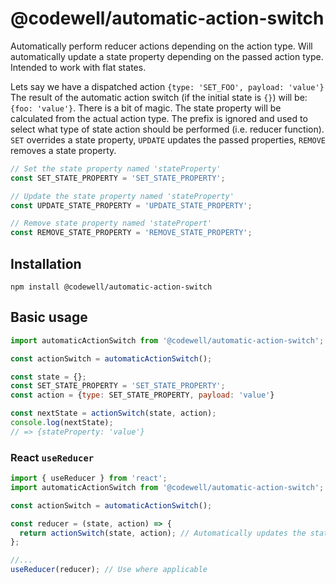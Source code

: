 # @codewell/automatic-action-switch
Automatically perform reducer actions depending on the action type.
Will automatically update a state property depending on the passed action type.
Intended to work with flat states.

Lets say we have a dispatched action
`{type: 'SET_FOO', payload: 'value'}`
The result of the automatic action switch (if the initial state is `{}`) will be:
`{foo: 'value'}`. There is a bit of magic. The state property will be calculated from the actual action type. The prefix is ignored and used to select what type of state action should be performed (i.e. reducer function). `SET` overrides a state property, `UPDATE` updates the passed properties, `REMOVE` removes a state property.


```JavaScript
// Set the state property named 'stateProperty'
const SET_STATE_PROPERTY = 'SET_STATE_PROPERTY';

// Update the state property named 'stateProperty'
const UPDATE_STATE_PROPERTY = 'UPDATE_STATE_PROPERTY';

// Remove state property named 'statePropert'
const REMOVE_STATE_PROPERTY = 'REMOVE_STATE_PROPERTY';
```

## Installation
```
npm install @codewell/automatic-action-switch
```

## Basic usage
```JavaScript
import automaticActionSwitch from '@codewell/automatic-action-switch';

const actionSwitch = automaticActionSwitch();

const state = {};
const SET_STATE_PROPERTY = 'SET_STATE_PROPERTY';
const action = {type: SET_STATE_PROPERTY, payload: 'value'}

const nextState = actionSwitch(state, action);
console.log(nextState);
// => {stateProperty: 'value'}
```

### React `useReducer`
```JavaScript
import { useReducer } from 'react';
import automaticActionSwitch from '@codewell/automatic-action-switch';

const actionSwitch = automaticActionSwitch();

const reducer = (state, action) => {
  return actionSwitch(state, action); // Automatically updates the state
};

//...
useReducer(reducer); // Use where applicable
```

